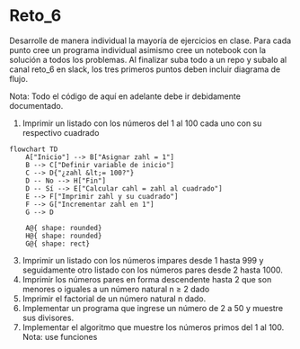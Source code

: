# Reto_6
Desarrolle de manera individual la mayoría de ejercicios en clase. Para cada punto cree un programa individual asimismo cree un notebook con la solución a todos los problemas. Al finalizar suba todo a un repo y subalo al canal reto_6 en slack, los tres primeros puntos deben incluir diagrama de flujo.

Nota: Todo el código de aquí en adelante debe ir debidamente documentado.

1. Imprimir un listado con los números del 1 al 100 cada uno con su respectivo cuadrado
```mermaid
flowchart TD
    A["Inicio"] --> B["Asignar zahl = 1"]
    B --> C["Definir variable de inicio"]
    C --> D{"¿zahl &lt;= 100?"}
    D -- No --> H["Fin"]
    D -- Sí --> E["Calcular cahl = zahl al cuadrado"]
    E --> F["Imprimir zahl y su cuadrado"]
    F --> G["Incrementar zahl en 1"]
    G --> D

    A@{ shape: rounded}
    H@{ shape: rounded}
    G@{ shape: rect}
```
3. Imprimir un listado con los números impares desde 1 hasta 999 y seguidamente otro listado con los números pares desde 2 hasta 1000.
4. Imprimir los números pares en forma descendente hasta 2 que son menores o iguales a un número natural n ≥ 2 dado
5. Imprimir el factorial de un número natural n dado.
6. Implementar un programa que ingrese un número de 2 a 50 y muestre sus divisores.
7. Implementar el algoritmo que muestre los números primos del 1 al 100. Nota: use funciones

